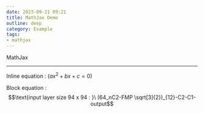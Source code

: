 ```yaml
---
date: 2023-09-21 09:21
title: MathJax Demo
outline: deep
category: Example
tags:
- mathjax
---
```

MathJax

---
Inline equation : $(ax^2 + bx + c = 0)$

Block equation :
$$\text{input layer size 94 x 94 : }\ (64_nC2-FMP \sqrt[3]{2})_{12}-C2-C1-output$$